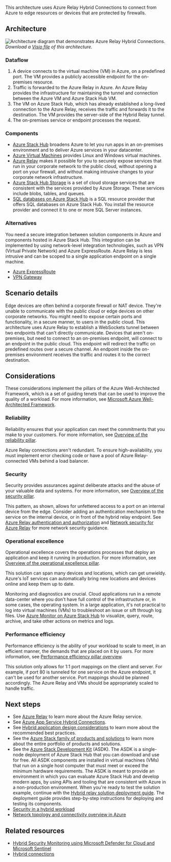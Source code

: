 This architecture uses Azure Relay Hybrid Connections to connect from Azure to edge resources or devices that are protected by firewalls.

## Architecture

![Architecture diagram that demonstrates Azure Relay Hybrid Connections.](../media/hybrid-relay-connection.png)
*Download a [Visio file](https://arch-center.azureedge.net/hybrid-relay-connection.vsdx) of this architecture.*

### Dataflow

1. A device connects to the virtual machine (VM) in Azure, on a predefined port. The VM provides a publicly accessible endpoint for the on-premises resource.
1. Traffic is forwarded to the Azure Relay in Azure. An Azure Relay provides the infrastructure for maintaining the tunnel and connection between the Azure VM and Azure Stack Hub VM.
1. The VM on Azure Stack Hub, which has already established a long-lived connection to the Azure Relay, receives the traffic and forwards it to the destination. The VM provides the server-side of the Hybrid Relay tunnel.
1. The on-premises service or endpoint processes the request.

### Components

- [Azure Stack Hub](https://azure.microsoft.com/products/azure-stack/hub) broadens Azure to let you run apps in an on-premises environment and to deliver Azure services in your datacenter.
- [Azure Virtual Machines](https://azure.microsoft.com/products/virtual-machines) provides Linux and Windows virtual machines.
- [Azure Relay](/azure/azure-relay) makes it possible for you to securely expose services that run in your corporate network to the public cloud, without opening a port on your firewall, and without making intrusive changes to your corporate network infrastructure.
- [Azure Stack Hub Storage](/azure-stack/user/azure-stack-storage-overview) is a set of cloud storage services that are consistent with the services provided by Azure Storage. These services include blobs, tables, and queues.
- [SQL databases on Azure Stack Hub](/azure-stack/operator/azure-stack-sql-resource-provider) is a SQL resource provider that offers SQL databases on Azure Stack Hub. You install the resource provider and connect it to one or more SQL Server instances.

### Alternatives

You need a secure integration between solution components in Azure and components hosted in Azure Stack Hub. This integration can be implemented by using network-level integration technologies, such as VPN (Virtual Private Network) and Azure ExpressRoute. Azure Relay is less intrusive and can be scoped to a single application endpoint on a single machine.

- [Azure ExpressRoute](https://azure.microsoft.com/products/expressroute)
- [VPN Gateway](https://azure.microsoft.com/products/vpn-gateway)

## Scenario details

Edge devices are often behind a corporate firewall or NAT device. They're unable to communicate with the public cloud or edge devices on other corporate networks. You might need to expose certain ports and functionality, in a secure manner, to users in the public cloud. This architecture uses Azure Relay to establish a WebSockets tunnel between two endpoints that can't directly communicate. Devices that aren't on-premises, but need to connect to an on-premises endpoint, will connect to an endpoint in the public cloud. This endpoint will redirect the traffic on predefined routes over a secure channel. An endpoint inside the on-premises environment receives the traffic and routes it to the correct destination.

## Considerations

These considerations implement the pillars of the Azure Well-Architected Framework, which is a set of guiding tenets that can be used to improve the quality of a workload. For more information, see [Microsoft Azure Well-Architected Framework](/azure/architecture/framework).

### Reliability

Reliability ensures that your application can meet the commitments that you make to your customers. For more information, see [Overview of the reliability pillar](/azure/architecture/framework/resiliency/overview).

Azure Relay connections aren't redundant. To ensure high-availability, you must implement error checking code or have a pool of Azure Relay-connected VMs behind a load balancer.

### Security

Security provides assurances against deliberate attacks and the abuse of your valuable data and systems. For more information, see [Overview of the security pillar](/azure/architecture/framework/security/overview).

This pattern, as shown, allows for unfettered access to a port on an internal device from the edge. Consider adding an authentication mechanism to the service on the internal device, or in front of the hybrid relay endpoint. See [Azure Relay authentication and authorization](/azure/azure-relay/relay-authentication-and-authorization) and [Network security for Azure Relay](/azure/azure-relay/network-security) for more network security guidance.

### Operational excellence

Operational excellence covers the operations processes that deploy an application and keep it running in production. For more information, see [Overview of the operational excellence pillar](/azure/architecture/framework/devops/overview).

This solution can span many devices and locations, which can get unwieldy. Azure's IoT services can automatically bring new locations and devices online and keep them up to date.

Monitoring and diagnostics are crucial. Cloud applications run in a remote data-center where you don't have full control of the infrastructure or, in some cases, the operating system. In a large application, it's not practical to log into virtual machines (VMs) to troubleshoot an issue or sift through log files. Use [Azure Monitor on Azure Stack Hub](/azure-stack/user/azure-stack-metrics-azure-data) to visualize, query, route, archive, and take other actions on metrics and logs.

### Performance efficiency

Performance efficiency is the ability of your workload to scale to meet, in an efficient manner, the demands that are placed on it by users. For more information, see [Performance efficiency pillar overview](/azure/architecture/framework/scalability/overview).

This solution only allows for 1:1 port mappings on the client and server. For example, if port 80 is tunneled for one service on the Azure endpoint, it can't be used for another service. Port mappings should be planned accordingly. The Azure Relay and VMs should be appropriately scaled to handle traffic.

## Next steps

- See [Azure Relay](/azure/azure-relay) to learn more about the Azure Relay service.
- See [Azure App Service Hybrid Connections](/azure/app-service/app-service-hybrid-connections).
- See [Hybrid application design considerations](/hybrid/app-solutions/overview-app-design-considerations) to learn more about the recommended best practices.
- See the [Azure Stack family of products and solutions](/azure-stack) to learn more about the entire portfolio of products and solutions.
- See the [Azure Stack Development Kit](https://azure.microsoft.com/overview/azure-stack/development-kit) (ASDK). The ASDK is a single-node deployment of Azure Stack Hub that you can download and use for free. All ASDK components are installed in virtual machines (VMs) that run on a single host computer that must meet or exceed the minimum hardware requirements. The ASDK is meant to provide an environment in which you can evaluate Azure Stack Hub and develop modern apps, by using APIs and tooling that are consistent with Azure in a non-production environment. When you're ready to test the solution example, continue with the [Hybrid relay solution deployment guide](https://aka.ms/hybridrelaydeployment). The deployment guide provides step-by-step instructions for deploying and testing its components.
- [Security in a hybrid workload](/azure/architecture/framework/hybrid/hybrid-security)
- [Network topology and connectivity overview in Azure](/azure/cloud-adoption-framework/ready/enterprise-scale/network-topology-and-connectivity)

## Related resources

- [Hybrid Security Monitoring using Microsoft Defender for Cloud and Microsoft Sentinel](../../hybrid/hybrid-security-monitoring.yml)
- [Hybrid connections](hybrid-connectivity.yml)
